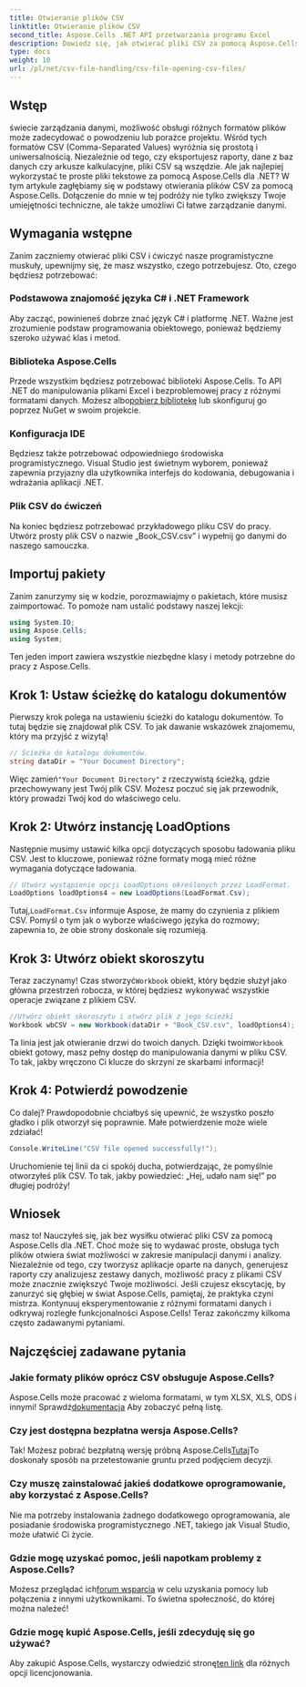```yaml
---
title: Otwieranie plików CSV
linktitle: Otwieranie plików CSV
second_title: Aspose.Cells .NET API przetwarzania programu Excel
description: Dowiedz się, jak otwierać pliki CSV za pomocą Aspose.Cells dla .NET dzięki naszemu kompleksowemu przewodnikowi krok po kroku. Opanuj manipulację danymi.
type: docs
weight: 10
url: /pl/net/csv-file-handling/csv-file-opening-csv-files/
---
```

## Wstęp
świecie zarządzania danymi, możliwość obsługi różnych formatów plików może zadecydować o powodzeniu lub porażce projektu. Wśród tych formatów CSV (Comma-Separated Values) wyróżnia się prostotą i uniwersalnością. Niezależnie od tego, czy eksportujesz raporty, dane z baz danych czy arkusze kalkulacyjne, pliki CSV są wszędzie. Ale jak najlepiej wykorzystać te proste pliki tekstowe za pomocą Aspose.Cells dla .NET? W tym artykule zagłębiamy się w podstawy otwierania plików CSV za pomocą Aspose.Cells. Dołączenie do mnie w tej podróży nie tylko zwiększy Twoje umiejętności techniczne, ale także umożliwi Ci łatwe zarządzanie danymi. 
## Wymagania wstępne
Zanim zaczniemy otwierać pliki CSV i ćwiczyć nasze programistyczne muskuły, upewnijmy się, że masz wszystko, czego potrzebujesz. Oto, czego będziesz potrzebować:
### Podstawowa znajomość języka C# i .NET Framework
Aby zacząć, powinieneś dobrze znać język C# i platformę .NET. Ważne jest zrozumienie podstaw programowania obiektowego, ponieważ będziemy szeroko używać klas i metod.
### Biblioteka Aspose.Cells
Przede wszystkim będziesz potrzebować biblioteki Aspose.Cells. To API .NET do manipulowania plikami Excel i bezproblemowej pracy z różnymi formatami danych. Możesz albo[pobierz bibliotekę](https://releases.aspose.com/cells/net/) lub skonfiguruj go poprzez NuGet w swoim projekcie.
### Konfiguracja IDE
Będziesz także potrzebować odpowiedniego środowiska programistycznego. Visual Studio jest świetnym wyborem, ponieważ zapewnia przyjazny dla użytkownika interfejs do kodowania, debugowania i wdrażania aplikacji .NET.
### Plik CSV do ćwiczeń
Na koniec będziesz potrzebować przykładowego pliku CSV do pracy. Utwórz prosty plik CSV o nazwie „Book_CSV.csv” i wypełnij go danymi do naszego samouczka.
## Importuj pakiety
Zanim zanurzymy się w kodzie, porozmawiajmy o pakietach, które musisz zaimportować. To pomoże nam ustalić podstawy naszej lekcji:
```csharp
using System.IO;
using Aspose.Cells;
using System;
```
Ten jeden import zawiera wszystkie niezbędne klasy i metody potrzebne do pracy z Aspose.Cells.
## Krok 1: Ustaw ścieżkę do katalogu dokumentów
Pierwszy krok polega na ustawieniu ścieżki do katalogu dokumentów. To tutaj będzie się znajdował plik CSV. To jak dawanie wskazówek znajomemu, który ma przyjść z wizytą!
```csharp
// Ścieżka do katalogu dokumentów.
string dataDir = "Your Document Directory";
```
 Więc zamień`"Your Document Directory"` z rzeczywistą ścieżką, gdzie przechowywany jest Twój plik CSV. Możesz poczuć się jak przewodnik, który prowadzi Twój kod do właściwego celu.
## Krok 2: Utwórz instancję LoadOptions
Następnie musimy ustawić kilka opcji dotyczących sposobu ładowania pliku CSV. Jest to kluczowe, ponieważ różne formaty mogą mieć różne wymagania dotyczące ładowania. 
```csharp
// Utwórz wystąpienie opcji LoadOptions określonych przez LoadFormat.
LoadOptions loadOptions4 = new LoadOptions(LoadFormat.Csv);
```
 Tutaj,`LoadFormat.Csv` informuje Aspose, że mamy do czynienia z plikiem CSV. Pomyśl o tym jak o wyborze właściwego języka do rozmowy; zapewnia to, że obie strony doskonale się rozumieją.
## Krok 3: Utwórz obiekt skoroszytu
 Teraz zaczynamy! Czas stworzyć`Workbook` obiekt, który będzie służył jako główna przestrzeń robocza, w której będziesz wykonywać wszystkie operacje związane z plikiem CSV.
```csharp
//Utwórz obiekt skoroszytu i otwórz plik z jego ścieżki
Workbook wbCSV = new Workbook(dataDir + "Book_CSV.csv", loadOptions4);
```
 Ta linia jest jak otwieranie drzwi do twoich danych. Dzięki twoim`Workbook` obiekt gotowy, masz pełny dostęp do manipulowania danymi w pliku CSV. To tak, jakby wręczono Ci klucze do skrzyni ze skarbami informacji!
## Krok 4: Potwierdź powodzenie
Co dalej? Prawdopodobnie chciałbyś się upewnić, że wszystko poszło gładko i plik otworzył się poprawnie. Małe potwierdzenie może wiele zdziałać!
```csharp
Console.WriteLine("CSV file opened successfully!");
```
Uruchomienie tej linii da ci spokój ducha, potwierdzając, że pomyślnie otworzyłeś plik CSV. To tak, jakby powiedzieć: „Hej, udało nam się!” po długiej podróży!
## Wniosek
masz to! Nauczyłeś się, jak bez wysiłku otwierać pliki CSV za pomocą Aspose.Cells dla .NET. Choć może się to wydawać proste, obsługa tych plików otwiera świat możliwości w zakresie manipulacji danymi i analizy. Niezależnie od tego, czy tworzysz aplikacje oparte na danych, generujesz raporty czy analizujesz zestawy danych, możliwość pracy z plikami CSV może znacznie zwiększyć Twoje możliwości. 
Jeśli czujesz ekscytację, by zanurzyć się głębiej w świat Aspose.Cells, pamiętaj, że praktyka czyni mistrza. Kontynuuj eksperymentowanie z różnymi formatami danych i odkrywaj rozległe funkcjonalności Aspose.Cells! Teraz zakończmy kilkoma często zadawanymi pytaniami.
## Najczęściej zadawane pytania
### Jakie formaty plików oprócz CSV obsługuje Aspose.Cells?
 Aspose.Cells może pracować z wieloma formatami, w tym XLSX, XLS, ODS i innymi! Sprawdź[dokumentacja](https://reference.aspose.com/cells/net/) Aby zobaczyć pełną listę.
### Czy jest dostępna bezpłatna wersja Aspose.Cells?
 Tak! Możesz pobrać bezpłatną wersję próbną Aspose.Cells[Tutaj](https://releases.aspose.com/)To doskonały sposób na przetestowanie gruntu przed podjęciem decyzji.
### Czy muszę zainstalować jakieś dodatkowe oprogramowanie, aby korzystać z Aspose.Cells?
Nie ma potrzeby instalowania żadnego dodatkowego oprogramowania, ale posiadanie środowiska programistycznego .NET, takiego jak Visual Studio, może ułatwić Ci życie.
### Gdzie mogę uzyskać pomoc, jeśli napotkam problemy z Aspose.Cells?
 Możesz przeglądać ich[forum wsparcia](https://forum.aspose.com/c/cells/9) w celu uzyskania pomocy lub połączenia z innymi użytkownikami. To świetna społeczność, do której można należeć!
### Gdzie mogę kupić Aspose.Cells, jeśli zdecyduję się go używać?
 Aby zakupić Aspose.Cells, wystarczy odwiedzić stronę[ten link](https://purchase.aspose.com/buy) dla różnych opcji licencjonowania.